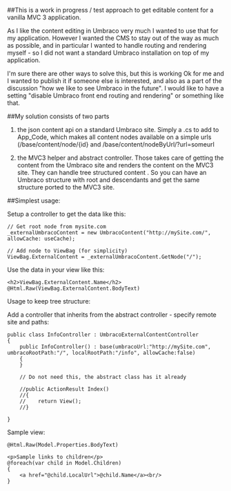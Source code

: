 ##This is a work in progress / test approach to get editable content for a vanilla MVC 3 application.

As I like the content editing in Umbraco very much I wanted to use that for my application. However I wanted the CMS to stay out of the way as much as possible, and in particular I wanted to handle routing and rendering myself - so I did not want a standard Umbraco installation on top of my application.

I'm sure there are other ways to solve this, but this is working Ok for me and I wanted to publish it if someone else is interested, and also as a part of the discussion "how we like to see Umbraco in the future". I would like to have a setting "disable Umbraco front end routing and rendering" or something like that.

##My solution consists of two parts

1) the json content api on a standard Umbraco site. Simply a .cs to add to App_Code, which makes all content nodes available on a simple urls (/base/content/node/{id} and /base/content/nodeByUrl/?url=someurl

2) the MVC3 helper and abstract controller. Those takes care of getting the content from the Umbraco site and renders the content on the MVC3 site. They can handle tree structured content . So you can have an Umbraco structure with root and descendants and get the same structure ported to the MVC3 site.

##Simplest usage:

Setup a controller to get the data like this:

    // Get root node from mysite.com
    _externalUmbracoContent = new UmbracoContent("http://mySite.com/", allowCache: useCache);

    // Add node to ViewBag (for simplicity)
    ViewBag.ExternalContent = _externalUmbracoContent.GetNode("/");

Use the data in your view like this:

    <h2>ViewBag.ExternalContent.Name</h2>
    @Html.Raw(ViewBag.ExternalContent.BodyText)
    
    
Usage to keep tree structure:

Add a controller that inherits from the abstract controller - specify remote site and paths:

    public class InfoController : UmbracoExternalContentController
    {
        public InfoController() : base(umbracoUrl:"http://mySite.com", umbracoRootPath:"/", localRootPath:"/info", allowCache:false)
        {
        }

        // Do not need this, the abstract class has it already 

        //public ActionResult Index()
        //{
        //    return View();
        //}

    }
    
Sample view:

    @Html.Raw(Model.Properties.BodyText)

    <p>Sample links to children</p>
    @foreach(var child in Model.Children)
    {
        <a href="@child.LocalUrl">@child.Name</a><br/>
    }

